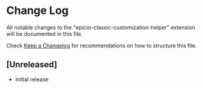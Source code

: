 # Change Log

All notable changes to the "epicor-classic-customization-helper" extension will be documented in this file.

Check [Keep a Changelog](http://keepachangelog.com/) for recommendations on how to structure this file.

## [Unreleased]

- Initial release